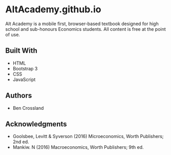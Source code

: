 # AltAcademy.github.io

Alt Academy is a mobile first, browser-based textbook designed for high school and sub-honours Economics students. All content is free at the point of use.


## Built With

* HTML
* Bootstrap 3
* CSS
* JavaScript


## Authors

* Ben Crossland


## Acknowledgments

* Goolsbee, Levitt & Syverson (2016) Microeconomics, Worth Publishers; 2nd ed.
* Mankiw. N (2016) Macroeconomics, Worth Publishers; 9th ed.

